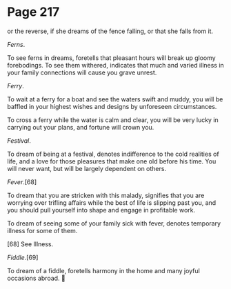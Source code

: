 # Page 217
or the reverse, if she dreams of the fence falling, or that she
falls from it.


_Ferns_.


To see ferns in dreams, foretells that pleasant hours will break up
gloomy forebodings. To see them withered, indicates that much and varied
illness in your family connections will cause you grave unrest.


_Ferry_.


To wait at a ferry for a boat and see the waters swift and muddy, you will
be baffled in your highest wishes and designs by unforeseen circumstances.


To cross a ferry while the water is calm and clear, you will be very lucky
in carrying out your plans, and fortune will crown you.


_Festival_.


To dream of being at a festival, denotes indifference to the cold realities
of life, and a love for those pleasures that make one old before his time.
You will never want, but will be largely dependent on others.


_Fever_.[68]


To dream that you are stricken with this malady, signifies that you are
worrying over trifling affairs while the best of life is slipping past you,
and you should pull yourself into shape and engage in profitable work.


To dream of seeing some of your family sick with fever,
denotes temporary illness for some of them.



[68] See Illness.



_Fiddle_.[69]


To dream of a fiddle, foretells harmony in the home and many
joyful occasions abroad.
